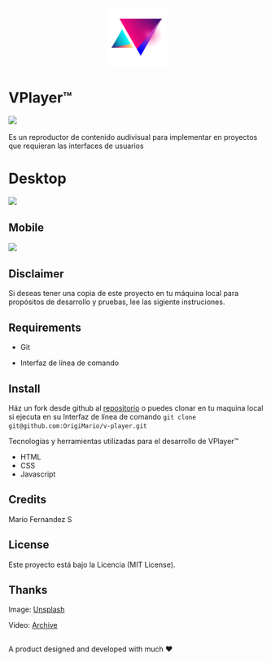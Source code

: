 

<div align="center">
<img width="120px"  src="https://raw.githubusercontent.com/no-te-rindas/logo/main/Logo/LeonidasEsteban-destello-envolvente-cuadrada.png" />
</div>


##

# VPlayer™

<img width="768px"  src="https://firebasestorage.googleapis.com/v0/b/mfs-api-5e5f4.appspot.com/o/vplayer%2Fversion%2FUser%20interface%20design%2FThumbnail%2FThumbnail-color.png?alt=media&token=9cb967b9-2df5-4615-9241-f26aad767e71" />

 Es un reproductor de contenido audivisual para implementar en proyectos que requieran las interfaces de usuarios 
 
 ##

# Desktop

<img width="768px"  src="https://firebasestorage.googleapis.com/v0/b/mfs-api-5e5f4.appspot.com/o/vplayer%2Fversion%2FUser%20interface%20design%2FUI%2FDescktip.png?alt=media&token=4bc0bc40-8285-4b14-a992-15418265d3f9" />


## Mobile

<img width="420px"  src="https://firebasestorage.googleapis.com/v0/b/mfs-api-5e5f4.appspot.com/o/vplayer%2Fversion%2FUser%20interface%20design%2FUI%2Fmobile.png?alt=media&token=acccdd75-6d17-4d13-a4ce-9fcbfb760e9f" />




 
 ## Disclaimer

 

Si deseas tener una copia  de este proyecto en tu máquina local para propósitos de desarrollo y pruebas, lee las sigiente instruciones. 
 
 

## Requirements

  - Git

  - Interfaz de línea de comando


## Install


 Ház un fork desde github al [repositorio](https://github.com/OrigiMario/v-player) o puedes clonar en tu maquina local si ejecuta en su Interfaz de línea de comando
```git clone git@github.com:OrigiMario/v-player.git``` 


Tecnologías y herramientas utilizadas para el desarrollo de VPlayer™
  - HTML
  - CSS
  - Javascript

## Credits
Mario Fernandez S

## License
Este proyecto está bajo la Licencia (MIT License).


## Thanks


Image: [Unsplash](https://unsplash.com/) 

Video: [Archive](https://archive.org/) 

##

A product designed and developed with much ❤  






